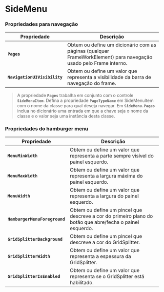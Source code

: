﻿# **SideMenu**

### Propriedades para navegação

Propriedade | Descrição
----- | -----
**`Pages`** | Obtem ou define um dicionário com as páginas (qualquer FrameWorkElement) para navegação usado pelo Frame interno. 
**`NavigationUIVisibility`** | Obtem ou define um valor que representa a visibilidade da barra de navegação do frame.

>A propriedade **`Pages`** trabalha em conjunto com o controle **`SideMenuItem`**. 
>Defina a propriedade **`PageTypeName`** em SideMenuItem com o nome da classe para qual deseja navegar.
>Em **`SideMenu.Pages`** inclua no dicionário uma entrada em que a chave seja o nome da classe e o valor seja uma 
>instância desta classe.

### Propriedades do hamburger menu

Propriedade | Descrição
----- | -----
**`MenuMinWidth`** | Obtem ou define um valor que representa a parte sempre visível do painel esquerdo.
**`MenuMaxWidth`** | Obtem ou define um valor que representa a largura máxima do painel esquerdo.
**`MenuWidth`** | Obtem ou define um valor que representa a largura do painel esquerdo.
**`HamburgerMenuForeground`** | Obtem ou define um pincel que descreve a cor do primeiro plano do botão que abre/fecha o painel esquerdo.
**`GridSplitterBackground`** | Obtem ou define um pincel que descreve a cor do GridSplitter.
**`GridSplitterWidth`** | Obtem ou define um valor que representa a espessura da GridSplitter.
**`GridSplitterIsEnabled`** | Obtem ou define um valor que representa se o GridSplitter está habilitado.